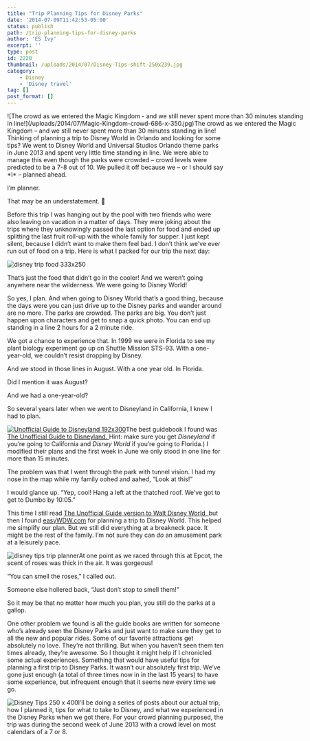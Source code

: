 ```yaml
---
title: "Trip Planning Tips for Disney Parks"
date: '2014-07-09T11:42:53-05:00'
status: publish
path: /trip-planning-tips-for-disney-parks
author: 'ES Ivy'
excerpt: ''
type: post
id: 2220
thumbnail: /uploads/2014/07/Disney-Tips-shift-250x239.jpg
category:
    - Disney
    - 'Disney travel'
tag: []
post_format: []
---
```

<div class="wp-caption aligncenter" id="attachment_2222" style="width: 696px">![The crowd as we entered the Magic Kingdom - and we still never spent more than 30 minutes standing in line!](/uploads/2014/07/Magic-Kingdom-crowd-686-x-350.jpg)The crowd as we entered the Magic Kingdom – and we still never spent more than 30 minutes standing in line!

</div>Thinking of planning a trip to Disney World in Orlando and looking for some tips? We went to Disney World and Universal Studios Orlando theme parks in June 2013 and spent very little time standing in line. We were able to manage this even though the parks were crowded – crowd levels were predicted to be a 7-8 out of 10. We pulled it off because we – or I should say *I* – planned ahead.

I’m planner.

That may be an understatement. 🙂

Before this trip I was hanging out by the pool with two friends who were also leaving on vacation in a matter of days. They were joking about the trips where they unknowingly passed the last option for food and ended up splitting the last fruit roll-up with the whole family for supper. I just kept silent, because I didn’t want to make them feel bad. I don’t think we’ve ever run out of food on a trip. Here is what I packed for our trip the next day:

![disney trip food 333x250](/uploads/2014/07/disney-trip-food-333x250.jpg)

That’s just the food that didn’t go in the cooler! And we weren’t going anywhere near the wilderness. We were going to Disney World!

So yes, I plan. And when going to Disney World that’s a good thing, because the days were you can just drive up to the Disney parks and wander around are no more. The parks are crowded. The parks are big. You don’t just happen upon characters and get to snap a quick photo. You can end up standing in a line 2 hours for a 2 minute ride.

We got a chance to experience that. In 1999 we were in Florida to see my plant biology experiment go up on Shuttle Mission STS-93. With a one-year-old, we couldn’t resist dropping by Disney.

And we stood in those lines in August. With a one year old. In Florida.

Did I mention it was August?

And we had a one-year-old?

So several years later when we went to Disneyland in California, I knew I had to plan.

[![Unofficial Guide to Disneyland 192x300](/uploads/2014/07/Unofficial-Guide-to-Disneyland-192x300.jpg)](http://www.amazon.com/gp/product/1628090049/ref=as_li_qf_sp_asin_il_tl?ie=UTF8&camp=1789&creative=9325&creativeASIN=1628090049&linkCode=as2&tag=esiv-20&linkId=MY6UHWEANMZFNI6N "Buy it on Amazon! Check current year for latest version.")The best guidebook I found was [The Unofficial Guide to Disneyland. ](http://www.amazon.com/gp/product/1628090049/ref=as_li_qf_sp_asin_il_tl?ie=UTF8&camp=1789&creative=9325&creativeASIN=1628090049&linkCode=as2&tag=esiv-20&linkId=MY6UHWEANMZFNI6N "Buy it on Amazon! Check current year for latest version.")Hint: make sure you get *Disneyland* if you’re going to California and *Disney World* if you’re going to Florida.) I modified their plans and the first week in June we only stood in one line for more than 15 minutes.

The problem was that I went through the park with tunnel vision. I had my nose in the map while my family oohed and aahed, “Look at this!”

I would glance up. “Yep, cool! Hang a left at the thatched roof. We’ve got to get to Dumbo by 10:05.”

This time I still read [The Unofficial Guide version to Walt Disney World, ](http://www.amazon.com/gp/product/1628090006/ref=as_li_qf_sp_asin_il_tl?ie=UTF8&camp=1789&creative=9325&creativeASIN=1628090006&linkCode=as2&tag=esiv-20&linkId=SGYX5SY55Z2IUNLD "Buy it on Amazon! Check current year for latest version.")but then I found [easyWDW.com](http://www.easywdw.com/) for planning a trip to Disney World. This helped me simplify our plan. But we still did everything at a breakneck pace. It might be the rest of the family. I’m not sure they can *do* an amusement park at a leisurely pace.

![disney tips trip planner](/uploads/2014/07/epcot-roses-450x337.jpg)At one point as we raced through this at Epcot, the scent of roses was thick in the air. It was gorgeous!

“You can smell the roses,” I called out.

Someone else hollered back, “Just don’t stop to smell them!”

So it may be that no matter how much you plan, you still do the parks at a gallop.

One other problem we found is all the guide books are written for someone who’s already seen the Disney Parks and just want to make sure they get to all the new and popular rides. Some of our favorite attractions get absolutely no love. They’re not thrilling. But when you haven’t seen them ten times already, they’re awesome. So I thought it might help if I chronicled some actual experiences. Something that would have useful tips for planning a first trip to Disney Parks. It wasn’t our absolutely first trip. We’ve gone just enough (a total of three times now in in the last 15 years) to have some experience, but infrequent enough that it seems new every time we go.

![Disney Tips 250 x 400](/uploads/2014/07/Disney-Tips-250-x-400.jpg)I’ll be doing a series of posts about our actual trip, how I planned it, tips for what to take to Disney, and what we experienced in the Disney Parks when we got there. For your crowd planning purposed, the trip was during the second week of June 2013 with a crowd level on most calendars of a 7 or 8.